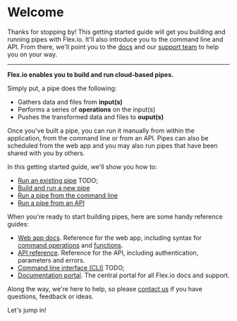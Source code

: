 # Welcome

Thanks for stopping by! This getting started guide will get you building and running pipes with Flex.io.  It'll also introduce you to the command line and API.  From there, we'll point you to the [docs]((https://www.flex.io/docs/)) and our [support team](#getting-further-help) to help you on your way.

---

**Flex.io enables you to build and run cloud-based pipes.**  

Simply put, a pipe does the following:

* Gathers data and files from **input(s)**
* Performs a series of **operations** on the input(s)
* Pushes the transformed data and files to **ouput(s)**


Once you've built a pipe, you can run it manually from within the application, from the command line or from an API. Pipes can also be scheduled from the web app and you may also run pipes that have been shared with you by others.

In this getting started guide, we'll show you how to:

* [Run an existing pipe]() TODO;
* [Build and run a new pipe]()
* [Run a pipe from the command line]()
* [Run a pipe from an API]()

When you're ready to start building pipes, here are some handy reference guides:

* [Web app docs](https://www.flex.io/docs/web-app/).  Reference for the web app, including syntax for [command operations](https://www.flex.io/docs/web-app/#command-bar-operations) and [functions](https://www.flex.io/docs/web-app/#functions-and-syntax).
* [API reference](https://www.flex.io/docs/api/). Reference for the API, including authentication, parameters and errors.
* [Command line interface (CLI)]() TODO;
* [Documentation portal](https://www.flex.io/docs/). The central portal for all Flex.io docs and support.


Along the way, we're here to help, so please [contact us](#getting-further-help) if you have questions, feedback or ideas.

Let's jump in!

